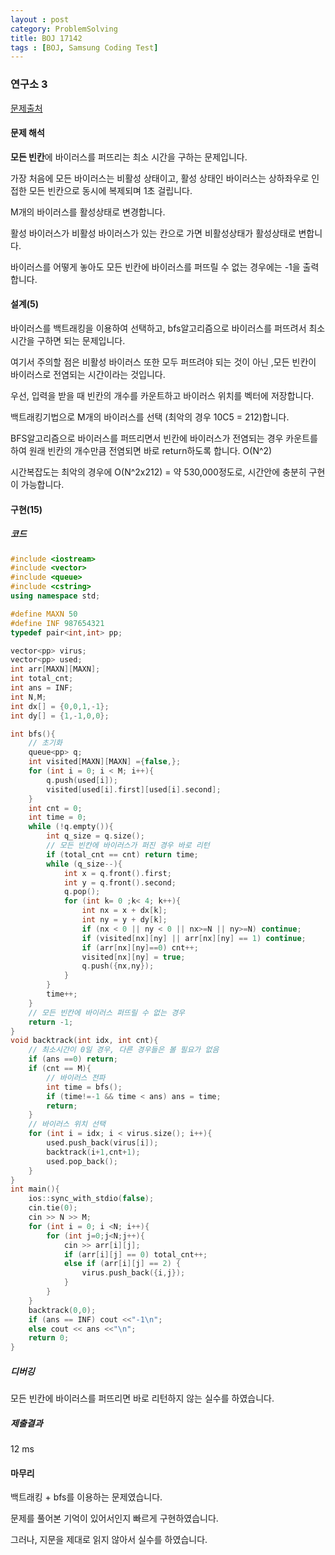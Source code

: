 ```yaml
---
layout : post
category: ProblemSolving
title: BOJ 17142
tags : [BOJ, Samsung Coding Test]
---
```

### 연구소 3

[문제출처](https://www.acmicpc.net/problem/17142)

#### 문제 해석
  
**모든 빈칸**에 바이러스를 퍼뜨리는 최소 시간을 구하는 문제입니다.

가장 처음에 모든 바이러스는 비활성 상태이고, 활성 상태인 바이러스는 상하좌우로 인접한 모든 빈칸으로 동시에 복제되며 1초 걸립니다.

M개의 바이러스를 활성상태로 변경합니다.

활성 바이러스가 비활성 바이러스가 있는 칸으로 가면 비활성상태가 활성상태로 변합니다.

바이러스를 어떻게 놓아도 모든 빈칸에 바이러스를 퍼뜨릴 수 없는 경우에는 -1을 출력합니다.

#### 설계(5)

바이러스를 백트래킹을 이용하여 선택하고, bfs알고리즘으로 바이러스를 퍼뜨려서 최소시간을 구하면 되는 문제입니다.

여기서 주의할 점은 비활성 바이러스 또한 모두 퍼뜨려야 되는 것이 아닌 ,모든 빈칸이 바이러스로 전염되는 시간이라는 것입니다.

우선, 입력을 받을 때 빈칸의 개수를 카운트하고 바이러스 위치를 벡터에 저장합니다.

백트래킹기법으로 M개의 바이러스를 선택 (최악의 경우 10C5 = 212)합니다.

BFS알고리즘으로 바이러스를 퍼뜨리면서 빈칸에 바이러스가 전염되는 경우 카운트를 하여 원래 빈칸의 개수만큼 전염되면 바로 return하도록 합니다. O(N^2)

시간복잡도는 최악의 경우에 O(N^2x212) = 약 530,000정도로, 시간안에 충분히 구현이 가능합니다.

#### 구현(15)

##### 코드

```cpp
#include <iostream>
#include <vector>
#include <queue>
#include <cstring>
using namespace std;

#define MAXN 50
#define INF 987654321
typedef pair<int,int> pp;

vector<pp> virus;
vector<pp> used;
int arr[MAXN][MAXN];
int total_cnt;
int ans = INF;
int N,M;
int dx[] = {0,0,1,-1};
int dy[] = {1,-1,0,0};

int bfs(){
    // 초기화
    queue<pp> q;
    int visited[MAXN][MAXN] ={false,};
    for (int i = 0; i < M; i++){
        q.push(used[i]);
        visited[used[i].first][used[i].second];
    }
    int cnt = 0;
    int time = 0;
    while (!q.empty()){
        int q_size = q.size();
        // 모든 빈칸에 바이러스가 퍼진 경우 바로 리턴
        if (total_cnt == cnt) return time;
        while (q_size--){
            int x = q.front().first;
            int y = q.front().second;
            q.pop();
            for (int k= 0 ;k< 4; k++){
                int nx = x + dx[k];
                int ny = y + dy[k];
                if (nx < 0 || ny < 0 || nx>=N || ny>=N) continue;
                if (visited[nx][ny] || arr[nx][ny] == 1) continue;
                if (arr[nx][ny]==0) cnt++;
                visited[nx][ny] = true;
                q.push({nx,ny});
            }
        }
        time++;
    }
    // 모든 빈칸에 바이러스 퍼뜨릴 수 없는 경우
    return -1;
}
void backtrack(int idx, int cnt){
    // 최소시간이 0일 경우, 다른 경우들은 볼 필요가 없음
    if (ans ==0) return;
    if (cnt == M){
        // 바이러스 전파
        int time = bfs();
        if (time!=-1 && time < ans) ans = time;
        return;
    }
    // 바이러스 위치 선택
    for (int i = idx; i < virus.size(); i++){
        used.push_back(virus[i]);
        backtrack(i+1,cnt+1);
        used.pop_back();
    }
}
int main(){
    ios::sync_with_stdio(false);
    cin.tie(0);
    cin >> N >> M;
    for (int i = 0; i <N; i++){
        for (int j=0;j<N;j++){
            cin >> arr[i][j];
            if (arr[i][j] == 0) total_cnt++;
            else if (arr[i][j] == 2) {
                virus.push_back({i,j});
            }
        }
    }
    backtrack(0,0);
    if (ans == INF) cout <<"-1\n";
    else cout << ans <<"\n";
    return 0;
}
```

##### 디버깅

모든 빈칸에 바이러스를 퍼뜨리면 바로 리턴하지 않는 실수를 하였습니다.

##### 제출결과

12 ms

#### 마무리

백트래킹 + bfs를 이용하는 문제였습니다.

문제를 풀어본 기억이 있어서인지 빠르게 구현하였습니다.

그러나, 지문을 제대로 읽지 않아서 실수를 하였습니다.
